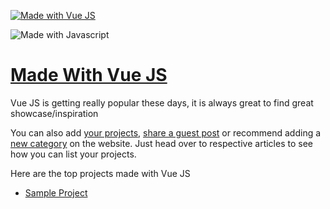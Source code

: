 [![Made with Vue JS](https://madewithjavascript.club/_nuxt/uploads/9fea7ff-640.png)][made-with-vue-js]

![Made with Javascript](https://madewithjavascript.club/Made-With-Javascript-Logo.png)

# [Made With Vue JS][made-with-vue-js]

Vue JS is getting really popular these days, it is always great to find great showcase/inspiration

You can also add [your projects][request-project], [share a guest post][request-post] or recommend adding a [new category][request-category] on the website. Just head over to respective articles to see how you can list your projects.

Here are the top projects made with Vue JS

- [Sample Project][sample-project]

[made-with-vue-js]: https://madewithjavascript.club/categories/vue-js "Made with Vue JS"
[made-with-javascript]: https://madewithjavascript.club/ "Made with Javscript Club"
[sample-project]: ./../your-project-made-with-vue-js-showcase.md "Project Name | Made with Vue JS"
[request-project]: https://madewithjavascript.club/categories/request/project "Submit your project | Made with Javascript"
[request-post]: https://madewithjavascript.club/categories/request/post "Guest Post | Made with Javascript"
[request-category]: https://madewithjavascript.club/categories/request/categories "Suggest new JS framework | Made with Javascript"
